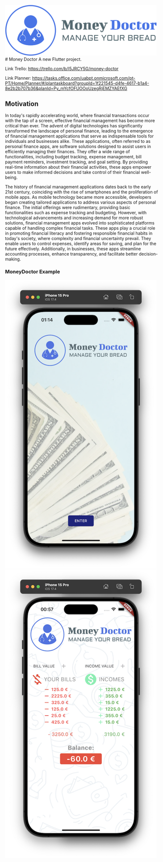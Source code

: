<img src="images/logo.png" width="500" >
# Money Doctor
A new Flutter project.

Link Trello: https://trello.com/b/I5JRCY5G/money-doctor

Link Planner: https://tasks.office.com/uabpt.onmicrosoft.com/pt-PT/Home/Planner/#/plantaskboard?groupId=1f221545-d4fe-4617-b1a4-8e2b2b707b36&planId=Py_mYcfOFUOOoUzegRjEMZYAEfXG

## Motivation


In today's rapidly accelerating world, where financial transactions occur with the tap of a screen, effective financial management has become more critical than ever. The advent of digital technologies has significantly transformed the landscape of personal finance, leading to the emergence of financial management applications that serve as indispensable tools for individuals and businesses alike. These applications, often referred to as personal finance apps, are software solutions designed to assist users in efficiently managing their finances. They offer a wide range of functionalities, including budget tracking, expense management, bill payment reminders, investment tracking, and goal setting. By providing real-time information about their financial activities, these apps empower users to make informed decisions and take control of their financial well-being.

The history of financial management applications dates back to the early 21st century, coinciding with the rise of smartphones and the proliferation of mobile apps. As mobile technology became more accessible, developers began creating tailored applications to address various aspects of personal finance. The initial offerings were rudimentary, providing basic functionalities such as expense tracking and budgeting. However, with technological advancements and increasing demand for more robust solutions, financial management apps evolved into sophisticated platforms capable of handling complex financial tasks. These apps play a crucial role in promoting financial literacy and fostering responsible financial habits in today's society, where complexity and financial uncertainty prevail. They enable users to control expenses, identify areas for saving, and plan for the future effectively. Additionally, in businesses, these apps streamline accounting processes, enhance transparency, and facilitate better decision-making.

### MoneyDoctor Example
<img src="images/exampleHome.png" width="500" >
<img src="images/example.png" width="500" >

